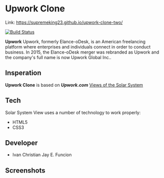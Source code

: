 # Upwork Clone

[comment]: <> (a reference style link.)
Link: https://supremeking23.github.io/upwork-clone-two/

[![Build Status](https://travis-ci.org/joemccann/dillinger.svg?branch=master)](https://travis-ci.org/joemccann/dillinger)

**Upwork** Upwork, formerly Elance-oDesk, is an American freelancing platform where enterprises and individuals connect in order to conduct business. In 2015, the Elance-oDesk merger was rebranded as Upwork and the company's full name is now Upwork Global Inc.. 



## Insperation
__Upwork Clone__ is based on __*Upwork.com*__ [Views of the Solar System](www.upwork.com) 



## Tech 

Solar System View uses a number of technology to work properly:

* HTML5
* CSS3


## Developer
* Ivan Christian Jay E. Funcion

## Screenshots

